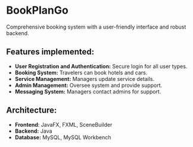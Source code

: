 **BookPlanGo**
================

Comprehensive booking system with a user-friendly interface and robust backend.

Features implemented:
--------------------

* **User Registration and Authentication:** Secure login for all user types.
* **Booking System:** Travelers can book hotels and cars.
* **Service Management:** Managers update service details.
* **Admin Management:** Oversee system and provide support.
* **Messaging System:** Managers contact admins for support.

**Architecture:**
--------------

* **Frontend**: JavaFX, FXML, SceneBuilder
* **Backend:** Java
* **Database:** MySQL, MySQL Workbench
